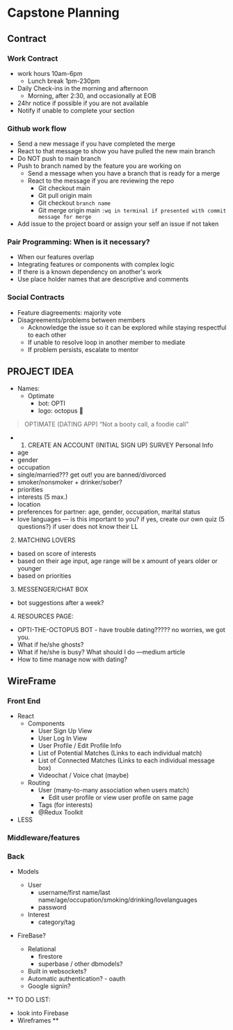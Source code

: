 # Capstone Planning

## Contract

### Work Contract

- work hours 10am-6pm
  - Lunch break 1pm-230pm
- Daily Check-ins in the morning and afternoon
  - Morning, after 2:30, and occasionally at EOB
- 24hr notice if possible if you are not available
- Notify if unable to complete your section

### Github work flow

- Send a new message if you have completed the merge
- React to that message to show you have pulled the new main branch
- Do NOT push to main branch
- Push to branch named by the feature you are working on
  - Send a message when you have a branch that is ready for a merge
  - React to the message if you are reviewing the repo
    - Git checkout main
    - Git pull origin main
    - Git checkout `branch name`
    - Git merge origin main `:wq in terminal if presented with commit message for merge`
- Add issue to the project board or assign your self an issue if not taken

### Pair Programming: When is it necessary?

- When our features overlap
- Integrating features or components with complex logic
- If there is a known dependency on another's work
- Use place holder names that are descriptive and comments

### Social Contracts

- Feature diagreements: majority vote
- Disagreements/problems between members
  - Acknowledge the issue so it can be explored while staying respectful to each other
  - If unable to resolve loop in another member to mediate
  - If problem persists, escalate to mentor

## PROJECT IDEA

- Names:
  - Optimate
    - bot: OPTI
    - logo: octopus 🐙
   
> OPTIMATE (DATING APP)
> “Not a booty call, a foodie call"

- 1. CREATE AN ACCOUNT (INITIAL SIGN UP)
SURVEY 
Personal Info
- age
- gender
- occupation
- single/married??? get out! you are banned/divorced
- smoker/nonsmoker + drinker/sober?
- priorities
- interests (5 max.)
- location
- preferences for partner: age, gender, occupation, marital status
- love languages —  is this important to you? 
  if yes, create our own quiz (5 questions?) if user does not know their LL


2. MATCHING LOVERS
- based on score of interests
- based on their age input, age range will be x amount of years older or younger
- based on priorities  


3. MESSENGER/CHAT BOX
- bot suggestions after a week?


4. RESOURCES PAGE:
- OPTI-THE-OCTOPUS BOT - have trouble dating????? no worries, we got you.
- What if he/she ghosts?
- What if he/she is busy? What should I do —medium article
- How to time manage now with dating?


## WireFrame

### Front End

- React
  - Components
    - User Sign Up View
    - User Log In View
    - User Profile / Edit Profile Info
    - List of Potential Matches (Links to each individual match)
    - List of Connected Matches (Links to each individual message box)
    - Videochat / Voice chat (maybe)
  - Routing
    - User (many-to-many association when users match)
        - Edit user profile or view user profile on same page
    - Tags (for interests)
    - @Redux Toolkit
- LESS

### Middleware/features


### Back

- Models
  - User
    - username/first name/last name/age/occupation/smoking/drinking/lovelanguages
    - password
  - Interest
    - category/tag

- FireBase?
  - Relational
    - firestore
    - superbase / other dbmodels?
  - Built in websockets?
  - Automatic authentication? - oauth
  - Google signin?

**
TO DO LIST:
- look into Firebase
- Wireframes
**
